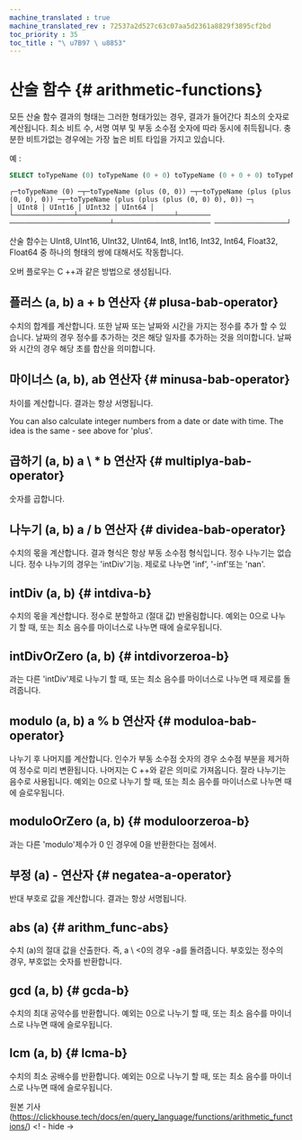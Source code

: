 ```yaml
---
machine_translated : true
machine_translated_rev : 72537a2d527c63c07aa5d2361a8829f3895cf2bd
toc_priority : 35
toc_title : "\ u7B97 \ u8853"
---
```


# 산술 함수 {# arithmetic-functions}

모든 산술 함수 결과의 형태는 그러한 형태가있는 경우, 결과가 들어간다 최소의 숫자로 계산됩니다. 최소 비트 수, 서명 여부 및 부동 소수점 숫자에 따라 동시에 취득됩니다. 충분한 비트가없는 경우에는 가장 높은 비트 타입을 가지고 있습니다.

예 :

```sql
SELECT toTypeName (0) toTypeName (0 + 0) toTypeName (0 + 0 + 0) toTypeName (0 + 0 + 0 + 0)
```

```text
┌─toTypeName (0) ─┬─toTypeName (plus (0, 0)) ─┬─toTypeName (plus (plus (0, 0), 0)) ─┬─toTypeName (plus (plus (plus (0, 0) 0), 0)) ─┐
│ UInt8 │ UInt16 │ UInt32 │ UInt64 │
└───────────────┴────────────────────────┴──────── ─────────────────────────┴──────────────────────── ──────────────────┘
```

산술 함수는 UInt8, UInt16, UInt32, UInt64, Int8, Int16, Int32, Int64, Float32, Float64 중 하나의 형태의 쌍에 대해서도 작동합니다.

오버 플로우는 C ++과 같은 방법으로 생성됩니다.

## 플러스 (a, b) a + b 연산자 {# plusa-bab-operator}

수치의 합계를 계산합니다.
또한 날짜 또는 날짜와 시간을 가지는 정수를 추가 할 수 있습니다. 날짜의 경우 정수를 추가하는 것은 해당 일자를 추가하는 것을 의미합니다. 날짜와 시간의 경우 해당 초를 합산을 의미합니다.

## 마이너스 (a, b), ab 연산자 {# minusa-bab-operator}

차이를 계산합니다. 결과는 항상 서명됩니다.

You can also calculate integer numbers from a date or date with time. The idea is the same - see above for 'plus'.

## 곱하기 (a, b) a \ * b 연산자 {# multiplya-bab-operator}

숫자를 곱합니다.

## 나누기 (a, b) a / b 연산자 {# dividea-bab-operator}

수치의 몫을 계산합니다. 결과 형식은 항상 부동 소수점 형식입니다.
정수 나누기는 없습니다. 정수 나누기의 경우는 'intDiv'기능.
제로로 나누면 'inf', '-inf'또는 'nan'.

## intDiv (a, b) {# intdiva-b}

수치의 몫을 계산합니다. 정수로 분할하고 (절대 값) 반올림합니다.
예외는 0으로 나누기 할 때, 또는 최소 음수를 마이너스로 나누면 때에 슬로우됩니다.

## intDivOrZero (a, b) {# intdivorzeroa-b}

과는 다른 'intDiv'제로 나누기 할 때, 또는 최소 음수를 마이너스로 나누면 때 제로를 돌려줍니다.

## modulo (a, b) a % b 연산자 {# moduloa-bab-operator}

나누기 후 나머지를 계산합니다.
인수가 부동 소수점 숫자의 경우 소수점 부분을 제거하여 정수로 미리 변환됩니다.
나머지는 C ++와 같은 의미로 가져옵니다. 잘라 나누기는 음수로 사용됩니다.
예외는 0으로 나누기 할 때, 또는 최소 음수를 마이너스로 나누면 때에 슬로우됩니다.

## moduloOrZero (a, b) {# moduloorzeroa-b}

과는 다른 'modulo'제수가 0 인 경우에 0을 반환한다는 점에서.

## 부정 (a) - 연산자 {# negatea-a-operator}

반대 부호로 값을 계산합니다. 결과는 항상 서명됩니다.

## abs (a) {# arithm_func-abs}

수치 (a)의 절대 값을 산출한다. 즉, a \ <0의 경우 -a를 돌려줍니다. 부호있는 정수의 경우, 부호없는 숫자를 반환합니다.

## gcd (a, b) {# gcda-b}

수치의 최대 공약수를 반환합니다.
예외는 0으로 나누기 할 때, 또는 최소 음수를 마이너스로 나누면 때에 슬로우됩니다.

## lcm (a, b) {# lcma-b}

수치의 최소 공배수를 반환합니다.
예외는 0으로 나누기 할 때, 또는 최소 음수를 마이너스로 나누면 때에 슬로우됩니다.

원본 기사 (https://clickhouse.tech/docs/en/query_language/functions/arithmetic_functions/) <! - hide ->

